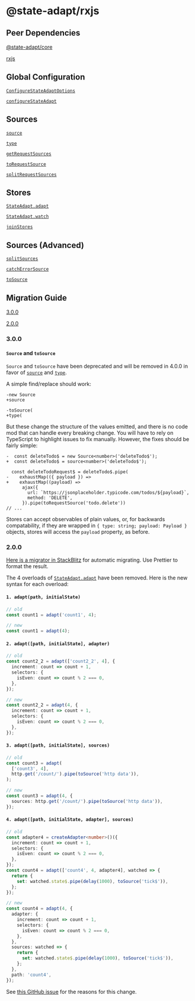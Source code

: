 # @state-adapt/rxjs

## Peer Dependencies

[@state-adapt/core](/docs/core)

[rxjs](https://www.npmjs.com/package/rxjs)

## Global Configuration

[`ConfigureStateAdaptOptions`](/docs/rxjs#configurestateadaptoptions)

[`configureStateAdapt`](/docs/rxjs#configurestateadapt)

## Sources

[`source`](/docs/rxjs#source)

[`type`](/docs/rxjs#type)

[`getRequestSources`](/docs/rxjs#getrequestsources)

[`toRequestSource`](/docs/rxjs#torequestsource)

[`splitRequestSources`](/docs/rxjs#splitrequestsources)

## Stores

[`StateAdapt.adapt`](/docs/rxjs#stateadaptadapt)

[`StateAdapt.watch`](/docs/rxjs#stateadaptwatch)

[`joinStores`](/docs/rxjs#joinstores)

## Sources (Advanced)

[`splitSources`](/docs/rxjs#splitsources)

[`catchErrorSource`](/docs/rxjs#catcherrorsource)

[`toSource`](/docs/rxjs#tosource)

## Migration Guide

[3.0.0](/docs/rxjs#210)

[2.0.0](/docs/rxjs#200)

<!--  -->
<!-- ## Global Store -->

<!-- include: '../../../../../libs/rxjs/src/lib/global-store/configure-state-adapt.options.ts#ConfigureStateAdaptOptions' -->

<!-- include: '../../../../../libs/rxjs/src/lib/global-store/configure-state-adapt.function.ts#configureStateAdapt' -->

<!-- ## Sources -->

<!-- include: '../../../../../libs/rxjs/src/lib/sources/source.function.ts#source' -->

<!-- include: '../../../../../libs/rxjs/src/lib/sources/type.operator.ts#type' -->

<!-- include: '../../../../../libs/rxjs/src/lib/sources/get-request-sources.function.ts#getRequestSources' -->

<!-- include: '../../../../../libs/rxjs/src/lib/sources/to-request-source.operator.ts#toRequestSource' -->

<!-- include: '../../../../../libs/rxjs/src/lib/sources/split-request-sources.function.ts#splitRequestSources' -->

<!-- ## Stores 1.2.0  -->

<!-- include: '../../../../../libs/rxjs/src/lib/global-store/state-adapt.ts#StateAdapt.adapt' -->

<!-- include: '../../../../../libs/rxjs/src/lib/global-store/state-adapt.ts#StateAdapt.watch' -->

<!-- include: '../../../../../libs/rxjs/src/lib/stores/join-stores.function.ts#joinStores' -->

<!-- ## Sources (Advanced) -->

<!-- include: '../../../../../libs/rxjs/src/lib/sources/split-sources.function.ts#splitSources' -->

<!-- include: '../../../../../libs/rxjs/src/lib/sources/catch-error-source.operator.ts#catchErrorSource' -->

<!-- include: '../../../../../libs/rxjs/src/lib/sources/to-source.operator.ts#toSource' -->

<!-- cache 21 -->

### 3.0.0

#### `Source` and `toSource`

`Source` and `toSource` have been deprecated and will be removed in 4.0.0 in favor of
[`source`](/docs/rxjs#source) and [`type`](/docs/rxjs#type).

A simple find/replace should work:

```diff-typescript
-new Source
+source
```

```diff-typescript
-toSource(
+type(
```

But these change the structure of the values emitted, and there is no code mod that can handle every breaking change.
You will have to rely on TypeScript to highlight issues to fix manually. However, the fixes should be fairly simple:

```diff-typescript
-  const deleteTodo$ = new Source<number>('deleteTodo$');
+  const deleteTodo$ = source<number>('deleteTodo$');

  const deleteTodoRequest$ = deleteTodo$.pipe(
-    exhaustMap(({ payload }) =>
+    exhaustMap((payload) =>
      ajax({
        url: `https://jsonplaceholder.typicode.com/todos/${payload}`,
        method: 'DELETE',
      }).pipe(toRequestSource('todo.delete'))
// ...
```

Stores can accept observables of plain values, or, for backwards compatability, if they are wrapped in
`{ type: string; payload: Payload }` objects, stores will access the `payload` property, as before.

### 2.0.0

[Here is a migrator in StackBlitz](https://stackblitz.com/edit/vitejs-vite-bca52l?file=src%2FApp.tsx,src%2FtransformCode.ts)
for automatic migrating. Use Prettier to format the result.

The 4 overloads of [`StateAdapt.adapt`](/docs/rxjs#stateadaptadapt) have been removed. Here is the new syntax for each overload:

#### `1. adapt(path, initialState)`

```typescript
// old
const count1 = adapt('count1', 4);

// new
const count1 = adapt(4);
```

#### `2. adapt([path, initialState], adapter)`

```typescript
// old
const count2_2 = adapt(['count2_2', 4], {
  increment: count => count + 1,
  selectors: {
    isEven: count => count % 2 === 0,
  },
});

// new
const count2_2 = adapt(4, {
  increment: count => count + 1,
  selectors: {
    isEven: count => count % 2 === 0,
  },
});
```

#### `3. adapt([path, initialState], sources)`

```typescript
// old
const count3 = adapt(
  ['count3', 4],
  http.get('/count/').pipe(toSource('http data')),
);

// new
const count3 = adapt(4, {
  sources: http.get('/count/').pipe(toSource('http data')),
});
```

#### `4. adapt([path, initialState, adapter], sources)`

```typescript
// old
const adapter4 = createAdapter<number>()({
  increment: count => count + 1,
  selectors: {
    isEven: count => count % 2 === 0,
  },
});
const count4 = adapt(['count4', 4, adapter4], watched => {
  return {
    set: watched.state$.pipe(delay(1000), toSource('tick$')),
  };
});

// new
const count4 = adapt(4, {
  adapter: {
    increment: count => count + 1,
    selectors: {
      isEven: count => count % 2 === 0,
    },
  },
  sources: watched => {
    return {
      set: watched.state$.pipe(delay(1000), toSource('tick$')),
    };
  },
  path: 'count4',
});
```

See [this GitHub issue](https://github.com/state-adapt/state-adapt/issues/45) for the reasons for this change.
